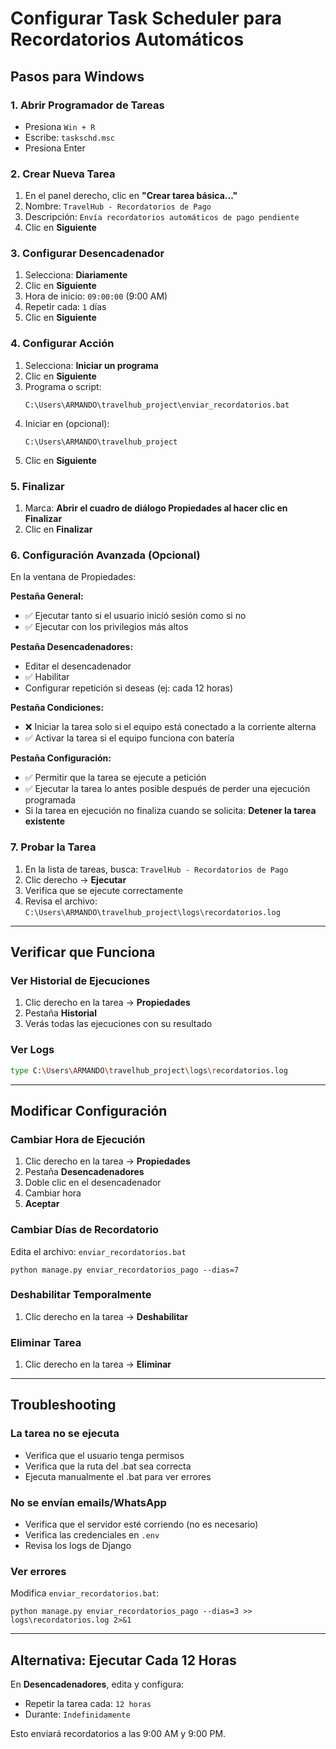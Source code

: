 # Configurar Task Scheduler para Recordatorios Automáticos

## Pasos para Windows

### 1. Abrir Programador de Tareas
- Presiona `Win + R`
- Escribe: `taskschd.msc`
- Presiona Enter

### 2. Crear Nueva Tarea
1. En el panel derecho, clic en **"Crear tarea básica..."**
2. Nombre: `TravelHub - Recordatorios de Pago`
3. Descripción: `Envía recordatorios automáticos de pago pendiente`
4. Clic en **Siguiente**

### 3. Configurar Desencadenador
1. Selecciona: **Diariamente**
2. Clic en **Siguiente**
3. Hora de inicio: `09:00:00` (9:00 AM)
4. Repetir cada: `1` días
5. Clic en **Siguiente**

### 4. Configurar Acción
1. Selecciona: **Iniciar un programa**
2. Clic en **Siguiente**
3. Programa o script:
   ```
   C:\Users\ARMANDO\travelhub_project\enviar_recordatorios.bat
   ```
4. Iniciar en (opcional):
   ```
   C:\Users\ARMANDO\travelhub_project
   ```
5. Clic en **Siguiente**

### 5. Finalizar
1. Marca: **Abrir el cuadro de diálogo Propiedades al hacer clic en Finalizar**
2. Clic en **Finalizar**

### 6. Configuración Avanzada (Opcional)
En la ventana de Propiedades:

**Pestaña General:**
- ✅ Ejecutar tanto si el usuario inició sesión como si no
- ✅ Ejecutar con los privilegios más altos

**Pestaña Desencadenadores:**
- Editar el desencadenador
- ✅ Habilitar
- Configurar repetición si deseas (ej: cada 12 horas)

**Pestaña Condiciones:**
- ❌ Iniciar la tarea solo si el equipo está conectado a la corriente alterna
- ✅ Activar la tarea si el equipo funciona con batería

**Pestaña Configuración:**
- ✅ Permitir que la tarea se ejecute a petición
- ✅ Ejecutar la tarea lo antes posible después de perder una ejecución programada
- Si la tarea en ejecución no finaliza cuando se solicita: **Detener la tarea existente**

### 7. Probar la Tarea
1. En la lista de tareas, busca: `TravelHub - Recordatorios de Pago`
2. Clic derecho → **Ejecutar**
3. Verifica que se ejecute correctamente
4. Revisa el archivo: `C:\Users\ARMANDO\travelhub_project\logs\recordatorios.log`

---

## Verificar que Funciona

### Ver Historial de Ejecuciones
1. Clic derecho en la tarea → **Propiedades**
2. Pestaña **Historial**
3. Verás todas las ejecuciones con su resultado

### Ver Logs
```bash
type C:\Users\ARMANDO\travelhub_project\logs\recordatorios.log
```

---

## Modificar Configuración

### Cambiar Hora de Ejecución
1. Clic derecho en la tarea → **Propiedades**
2. Pestaña **Desencadenadores**
3. Doble clic en el desencadenador
4. Cambiar hora
5. **Aceptar**

### Cambiar Días de Recordatorio
Edita el archivo: `enviar_recordatorios.bat`
```batch
python manage.py enviar_recordatorios_pago --dias=7
```

### Deshabilitar Temporalmente
1. Clic derecho en la tarea → **Deshabilitar**

### Eliminar Tarea
1. Clic derecho en la tarea → **Eliminar**

---

## Troubleshooting

### La tarea no se ejecuta
- Verifica que el usuario tenga permisos
- Verifica que la ruta del .bat sea correcta
- Ejecuta manualmente el .bat para ver errores

### No se envían emails/WhatsApp
- Verifica que el servidor esté corriendo (no es necesario)
- Verifica las credenciales en `.env`
- Revisa los logs de Django

### Ver errores
Modifica `enviar_recordatorios.bat`:
```batch
python manage.py enviar_recordatorios_pago --dias=3 >> logs\recordatorios.log 2>&1
```

---

## Alternativa: Ejecutar Cada 12 Horas

En **Desencadenadores**, edita y configura:
- Repetir la tarea cada: `12 horas`
- Durante: `Indefinidamente`

Esto enviará recordatorios a las 9:00 AM y 9:00 PM.
